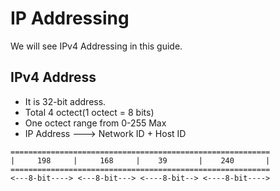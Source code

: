 # IP Addressing 
We will see IPv4 Addressing in this guide.
## IPv4 Address
- It is 32-bit address.
- Total 4 octect(1 octect = 8 bits)
- One octect range from 0-255 Max
- IP Address ---> Network ID + Host ID
```
==========================================================
|     198     |     168     |    39       |    240       |
========================================================== 
<---8-bit----> <---8-bit---> <----8-bit--> <----8-bit---->

```